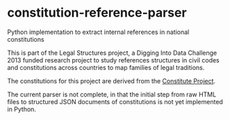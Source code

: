 # constitution-reference-parser
Python implementation to extract internal references in national constitutions

This is part of the Legal Structures project, a Digging Into Data Challenge 2013 funded research project to study references structures in civil codes and constitutions across countries to map families of legal traditions.

The constitutions for this project are derived from the [Constitute Project](https://www.constituteproject.org/).

The current parser is not complete, in that the initial step from raw HTML files to structured JSON documents of constitutions is not yet implemented in Python. 
